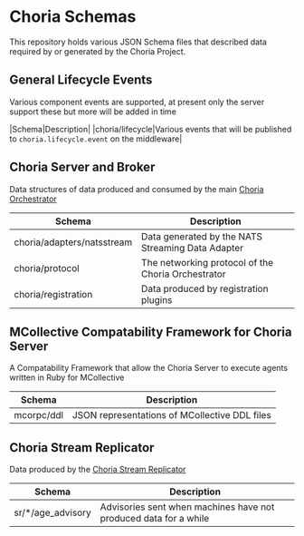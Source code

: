 # Choria Schemas

This repository holds various JSON Schema files that described data required by or generated by the Choria Project.

## General Lifecycle Events

Various component events are supported, at present only the server support these but more will be added in time

|Schema|Description|
|choria/lifecycle|Various events that will be published to `choria.lifecycle.event` on the middleware|

## Choria Server and Broker

Data structures of data produced and consumed by the main [Choria Orchestrator](https://github.com/choria-io/go-choria)

|Schema|Description|
|------|-----------|
|choria/adapters/natsstream|Data generated by the NATS Streaming Data Adapter|
|choria/protocol|The networking protocol of the Choria Orchestrator|
|choria/registration|Data produced by registration plugins|

## MCollective Compatability Framework for Choria Server

A Compatability Framework that allow the Choria Server to execute agents written in Ruby for MCollective

|Schema|Description|
|------|-----------|
|mcorpc/ddl|JSON representations of MCollective DDL files

## Choria Stream Replicator

Data produced by the [Choria Stream Replicator](https://github.com/choria-io/stream-replicator)

|Schema|Description|
|------|-----------|
|sr/*/age_advisory|Advisories sent when machines have not produced data for a while
